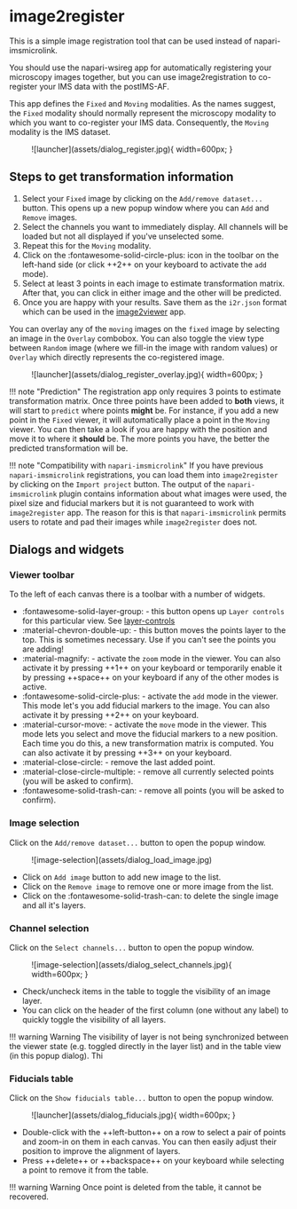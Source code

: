 # image2register

This is a simple image registration tool that can be used instead of napari-imsmicrolink.

You should use the napari-wsireg app for automatically registering your microscopy images together, but you can use
image2registration to co-register your IMS data with the postIMS-AF.

This app defines the `Fixed` and `Moving` modalities. As the names suggest, the `Fixed` modality should normally represent the microscopy modality to which you want to co-register your IMS data. Consequently, the `Moving` modality is the IMS dataset.


<figure markdown>
  ![launcher](assets/dialog_register.jpg){ width=600px; }
</figure>

## Steps to get transformation information

1. Select your `Fixed` image by clicking on the `Add/remove dataset...` button. This opens up a new popup window where you can `Add` and `Remove` images.
2. Select the channels you want to immediately display. All channels will be loaded but not all displayed if you've unselected some.
3. Repeat this for the `Moving` modality.
4. Click on the :fontawesome-solid-circle-plus: icon in the toolbar on the left-hand side (or click ++2++ on your keyboard to activate the `add` mode).
5. Select at least 3 points in each image to estimate transformation matrix. After that, you can click in either image and the other will be predicted.
6. Once you are happy with your results. Save them as the `i2r.json` format which can be used in the [image2viewer](image2viewer.md) app.


You can overlay any of the  `moving` images on the `fixed` image by selecting an image in the `Overlay` combobox. You can also toggle the view type between `Random` image (where we fill-in the image with random values) or `Overlay` which directly represents the co-registered image.

<figure markdown>
  ![launcher](assets/dialog_register_overlay.jpg){ width=600px; }
</figure>

!!! note "Prediction"
    The registration app only requires 3 points to estimate transformation matrix. Once three points have been added to **both** views, it will start to `predict` where points **might** be. For instance, if you add a new point in the `Fixed` viewer, it will automatically place a point in the `Moving` viewer. You can then take a look if you are happy with the position and move it to where it **should** be. The more points you have, the better the predicted transformation will be.


!!! note "Compatibility with `napari-imsmicrolink`"
    If you have previous `napari-imsmicrolink` registrations, you can load them into `image2register` by clicking on the `Import project` button. The output of the `napari-imsmicrolink` plugin contains information about what images were used, the pixel size and fiducial markers but it is not guaranteed to work with `image2register` app. The reason for this is that `napari-imsmicrolink` permits users to rotate and pad their images while `image2register` does not.

## Dialogs and widgets

### Viewer toolbar

To the left of each canvas there is a toolbar with a number of widgets.

- :fontawesome-solid-layer-group: - this button opens up `Layer controls` for this particular view. See [layer-controls](/docs/assets/viewer_layers.jpg)
- :material-chevron-double-up: - this button moves the points layer to the top. This is sometimes necessary. Use if you can't see the points you are adding!
- :material-magnify: - activate the `zoom` mode in the viewer. You can also activate it by pressing ++1++ on your keyboard or temporarily enable it by pressing ++space++ on your keyboard if any of the other modes is active.
- :fontawesome-solid-circle-plus: - activate the `add` mode in the viewer. This mode let's you add fiducial markers to the image. You can also activate it by pressing ++2++ on your keyboard.
- :material-cursor-move: - activate the `move` mode in the viewer. This mode lets you select and move the fiducial markers to a new position. Each time you do this, a new transformation matrix is computed. You can also activate it by pressing ++3++ on your keyboard.
- :material-close-circle: - remove the last added point.
- :material-close-circle-multiple: - remove all currently selected points (you will be asked to confirm).
- :fontawesome-solid-trash-can: - remove all points (you will be asked to confirm).


### Image selection

Click on the `Add/remove dataset...` button to open the popup window.

<figure markdown>
  ![image-selection](assets/dialog_load_image.jpg)
</figure>

- Click on `Add image` button to add new image to the list.
- Click on the `Remove image` to remove one or more image from the list.
- Click on the :fontawesome-solid-trash-can: to delete the single image and all it's layers.


### Channel selection

Click on the `Select channels...` button to open the popup window.

<figure markdown>
  ![image-selection](assets/dialog_select_channels.jpg){ width=600px; }
</figure>

- Check/uncheck items in the table to toggle the visibility of an image layer.
- You can click on the header of the first column (one without any label) to quickly toggle the visibility of all layers.

!!! warning Warning
    The visibility of layer is not being synchronized between the viewer state (e.g. toggled directly in the layer list) and in the table view (in this popup dialog). Thi


### Fiducials table

Click on the `Show fiducials table...` button to open the popup window.

<figure markdown>
  ![launcher](assets/dialog_fiducials.jpg){ width=600px; }
</figure>

- Double-click with the ++left-button++ on a row to select a pair of points and zoom-in on them in each canvas. You can then easily adjust their position to improve the alignment of layers.
- Press ++delete++ or ++backspace++ on your keyboard while selecting a point to remove it from the table.

!!! warning Warning
    Once point is deleted from the table, it cannot be recovered.
